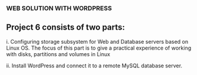 ### WEB SOLUTION WITH WORDPRESS

## Project 6 consists of two parts:

i. Configuring storage subsystem for Web and Database servers based on Linux OS. The focus of this part is to give a practical experience of working with disks, partitions and volumes in Linux

ii. Install WordPress and connect it to a remote MySQL database server. 
